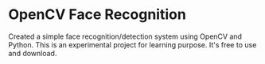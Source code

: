 # OpenCV Face Recognition
Created a simple face recognition/detection system using OpenCV and Python. This is an experimental project for learning purpose. It's free to use and download.
